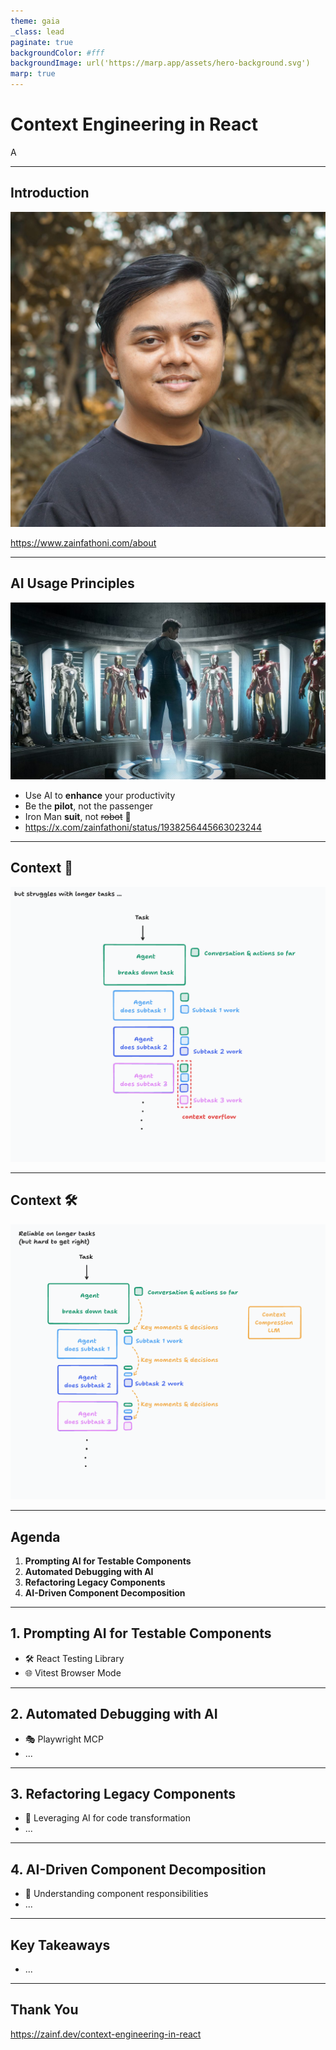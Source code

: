 ```yaml
---
theme: gaia
_class: lead
paginate: true
backgroundColor: #fff
backgroundImage: url('https://marp.app/assets/hero-background.svg')
marp: true
---
```


# Context Engineering in React

A

---

## Introduction

![bg left](assets/zain-1280.jpeg)

https://www.zainfathoni.com/about

---

## AI Usage Principles

![bg right](assets/iron-man.png)

- Use AI to **enhance** your productivity
- Be the **pilot**, not the passenger
- Iron Man **suit**, not ~~robot~~ :robot:
- <https://x.com/zainfathoni/status/1938256445663023244>

---

## Context 🤯

![bg fit](assets/context-overflow.png)

---

## Context 🛠️

![bg fit](assets/context-engineering.png)

---

## Agenda

1. **Prompting AI for Testable Components**
2. **Automated Debugging with AI**
3. **⁠⁠Refactoring Legacy Components**
4. **AI-Driven Component Decomposition**

---

## 1. Prompting AI for Testable Components

- 🛠️ React Testing Library
- 🌐 Vitest Browser Mode

---

## 2. Automated Debugging with AI

- :performing_arts: Playwright MCP
- ...

---

## 3. Refactoring Legacy Components

- :robot: Leveraging AI for code transformation
- ...

---

## 4. AI-Driven Component Decomposition

- :brain: Understanding component responsibilities
- ...

---

## Key Takeaways

- ...

---

## Thank You

https://zainf.dev/context-engineering-in-react
